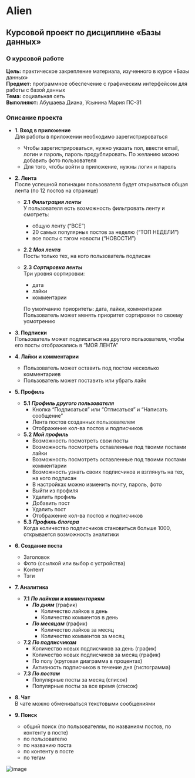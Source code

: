 # Alien

## Курсовой проект по дисциплине «Базы данных»

### О курсовой работе

**Цель:** практическое закрепление материала, изученного в курсе «Базы данных»  
**Предмет:** программное обеспечение с графическим интерфейсом для работы с базой данных  
**Тема:** социальная сеть  
**Выполняют:** Абушаева Диана, Усынина Мария ПС-31  

### Описание проекта

- **1. Вход в приложение**  
Для работы в приложении необходимо зарегистрироваться  
    - Чтобы зарегистрироваться, нужно указать пол, ввести email, логин и пароль, пароль продублировать. По желанию можно добавить фото пользователя  
    - Для того, чтобы войти в приложение, нужны логин и пароль

- **2. Лента**  
После успешной логинации пользователя будет открываться общая лента (по 12 постов на странице)
    - **2.1** ***Фильтрация ленты***  
  У пользователя есть возможность фильтровать ленту и смотреть: 
        - общую ленту (“ВСЕ”)
        - 20 самых популярных постов за неделю (“ТОП НЕДЕЛИ”)
        - все посты с тэгом новости (“НОВОСТИ”)
    - **2.2** ***Моя лента***  
Посты только тех, на кого пользователь подписан 
    - **2.3** ***Сортировка ленты***  
Три уровня сортировки: 
        - дата
        - лайки
        - комментарии  

        По умолчанию приоритеты: дата, лайки, комментарии  
        Пользователь может менять приоритет сортировки по своему усмотрению  

- **3. Подписки**  
Пользователь может подписаться на другого пользователя, чтобы его посты отображались в “МОЯ ЛЕНТА”

- **4. Лайки и комментарии**  
    - Пользователь может оставить под постом несколько комментариев  
    - Пользователь может поставить или убрать лайк

- **5. Профиль**  
    - **5.1** ***Профиль другого пользователя***  
        - Кнопка “Подписаться” или “Отписаться” и “Написать сообщение”  
        - Лента постов созданных пользователем  
        - Отображение кол-ва постов и подписчиков  
    - **5.2** ***Мой профиль***  
        - Возможность посмотреть свои посты  
        - Возможность посмотреть оставленные под твоими постами лайки  
        - Возможность посмотреть оставленные под твоими постами комментарии  
        - Возможность узнать своих подписчиков и взглянуть на тех, на кого подписан  
        - В настройках можно изменить почту, пароль, фото  
        - Выйти из профиля  
        - Удалить профиль  
        - Добавить пост  
        - Удалить пост  
        - Отображение кол-ва постов и подписчиков  
    - **5.3** ***Профиль блогера***  
Когда количество подписчиков становиться больше 1000, открывается возможность аналитики

- **6. Создание поста**  
    - Заголовок  
    - Фото (ссылкой или выбор с устройства)  
    - Контент  
    - Тэги  

- **7. Аналитика**  
    - **7.1** ***По лайкам и комментариям***  
        - ***По дням*** (график)  
            - Количество лайков в день  
            - Количество комментов в день  
        - ***По месяцам*** (график)  
            - Количество лайков за месяц  
            - Количество комментов за месяц  
    - **7.2** ***По подписчикам***  
        - Количество новых подписчиков за день (график)  
        - Количество новых подписчиков за месяц (график)  
        - По полу (круговая диаграмма в процентах)  
        - Активность подписчиков в течение дня (гистограмма)  
    - **7.3** ***По постам***  
        - Популярные посты за месяц (список)  
        - Популярные посты за все время (список)  

- **8. Чат**  
В чате можно обмениваться текстовыми сообщениями

- **9. Поиск**
    - общий поиск (по пользователям, по названиям постов, по контенту в посте)  
    - по пользователю  
    - по названию поста  
    - по контенту в посте  
    - по тегам  


![image](https://user-images.githubusercontent.com/79213041/192798542-51e83421-25ca-4eaa-a989-d9dac902b7d5.png)
